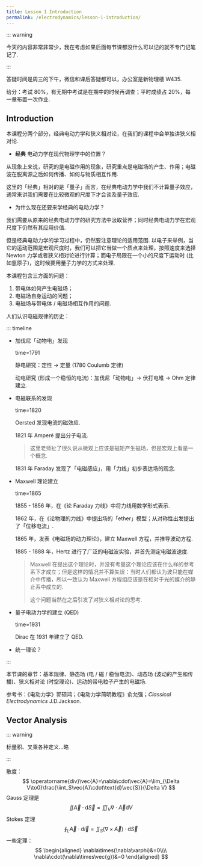 ```yaml
---
title: Lesson 1 Introduction
permalink: /electrodynamics/lesson-1-introduction/
---
```

::: warning

今天的内容非常非常少，我在考虑如果后面每节课都没什么可以记的就不专门记笔记了.

:::

答疑时间是周三的下午，微信和课后答疑都可以，办公室是新物理楼 W435.

给分：考试 $80\%$，有无期中考试是在期中的时候再调查；平时成绩占 $20\%$，每一章布置一次作业.

## Introduction

本课程分两个部分，经典电动力学和狭义相对论，在我们的课程中会单独讲狭义相对论.

* **经典** 电动力学在现代物理学中的位置？

从现象上来说，研究的是电磁作用的现象，研究重点是电磁场的产生、作用；电磁波在脱离源之后如何传播、如何与物质相互作用.

这里的「经典」相对的是「量子」而言，在经典电动力学中我们不计算量子效应，通常来讲我们需要在比较微观的尺度下才会谈及量子效应.

* 为什么现在还要来学经典的电动力学？

我们需要从原来的经典电动力学的研究方法中汲取营养；同时经典电动力学在宏观尺度下仍然有其应用价值.

但是经典电动力学的学习过程中，仍然要注意理论的适用范围. 以电子来举例，当它的运动范围是宏观尺度时，我们可以把它当做一个质点来处理，按照速度来选择 Newton 力学或者狭义相对论进行计算；而电子局限在一个小的尺度下运动时 (比如氢原子)，这时候要用量子力学的方式来处理.

本课程包含三方面的问题：

1. 带电体如何产生电磁场；
2. 电磁场自身运动的问题；
3. 电磁场与带电体 / 电磁场相互作用的问题.

人们认识电磁规律的历史：

::: timeline

- 加伐尼「动物电」发现

  time=1791

  静电研究：定性 $\to$ 定量 (1780 Coulumb 定律)

  动电研究 (形成一个稳恒的电流)：加伐尼「动物电」$\to$ 伏打电堆 $\to$ Ohm 定律建立.

- 电磁联系的发现

  time=1820

  Oersted 发现电流的磁效应.

  1821 年 Amperé 提出分子电流.

  > 这里老师扯了很久说从微观上应该是磁矩产生磁场，但是宏观上看是一个概念.

  1831 年 Faraday 发现了「电磁感应」，用「力线」初步表达场的观念.

- Maxwell 理论建立

  time=1865

  1855 - 1856 年，在《论 Faraday 力线》中将力线用数学形式表示.

  1862 年，在《论物理的力线》中提出场的「ether」模型；从对称性出发提出了「位移电流」.

  1865 年，发表《电磁场的动力理论》，建立 Maxwell 方程，并推导波动方程.

  1885 - 1888 年，Hertz 进行了广泛的电磁波实验，并首先测定电磁波速度.

  > Maxwell 在提出这个理论时，并没有考量这个理论应该在什么样的参考系下才成立；但是这样的情况并不算失误：当时人们都认为波只能在媒介中传播，所以一致认为 Maxwell 方程组应该是在相对于光的媒介的静止系中成立的.
  >
  > 这个问题当然在之后引发了对狭义相对论的思考.

- 量子电动力学的建立 (QED)

  time=1931

  Dirac 在 1931 年建立了 QED.

- 统一理论？

:::

本节课的章节：基本规律、静态场 (电 / 磁 / 稳恒电流)、动态场 (波动的产生和传播)、狭义相对论 (时空理论)、运动的带电粒子产生的电磁场.

参考书：《电动力学》郭硕鸿；《电动力学简明教程》俞允强；*Classical Electrodynamics* J.D.Jackson.

## Vector Analysis

::: warning

标量积、叉乘各种定义...略

:::

散度：
$$
\operatorname{div}\vec{A}=\nabla\cdot\vec{A}=\lim_{\Delta V\to0}\frac{\iint_S\vec{A}\cdot\text{d}\vec{S}}{\Delta V}
$$
Gauss 定理是
$$
\iint\vec{A}\cdot\text{d}\vec{S}=\iiint_V\nabla\cdot\vec{A}\text{d}V
$$
Stokes 定理
$$
\oint_L\vec{A}\cdot\text{d}\vec{l}=\iint_S(\nabla\times\vec{A})\cdot\text{d}\vec{S}
$$
一些定理：
$$
\begin{aligned}
\nabla\times(\nabla\varphi)&=0\\\\
\nabla\cdot(\nabla\times\vec{g})&=0
\end{aligned}
$$
